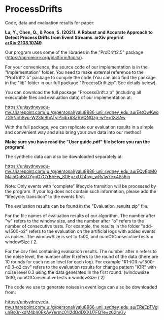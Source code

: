 # ProcessDrifts

Code, data and evaluation results for paper:

**Lu, Y., Chen, Q., & Poon, S. (2021). A Robust and Accurate Approach to Detect Process Drifts from Event Streams. arXiv preprint [arXiv:2103.10749](https://arxiv.org/abs/2103.10749).**

Our program uses some of the libraries in the "ProDrift2.5" package (https://apromore.org/platform/tools/).

For your convenience, the source code of our implementation is in the "Implementation" folder. You need to make external reference to the "ProDrift2.5" package to compile the code (You can also find the package in the "lib" folder in our full package "ProcessDrift.zip". See details below).

You can download the full package "ProcessDrift.zip" (including all executable files and evaluation data) of our implementation at:

https://unisydneyedu-my.sharepoint.com/:u:/g/personal/yalu8986_uni_sydney_edu_au/EetOwKwo7GhNnhSyp-W23IcBhATylP5ibx68ZRVQNQzg-w?e=1XzlAw

With the full package, you can replicate our evaluation results in a simple and convenient way and also bring your own data into our method!

**Make sure you have read the "User guide.pdf" file before you run the program!**

The synthetic data can also be downloaded separately at:

https://unisydneyedu-my.sharepoint.com/:u:/g/personal/yalu8986_uni_sydney_edu_au/EQvEpM0MJl5GpBsOYgpG7CYBhEw_8OEpzxU24lvg_wRs1w?e=4Ss6jn


Note: Only events with “complete” lifecycle transition will be processed by the program. If your log does not contain such information, please add the “lifecycle: transition” to the events first.


The evaluation results can be found in the "Evaluation_results.zip" file. 

For the file names of evaluation results of our algorithm. The number after "w" refers to the window size, and the number after "o" refers to the number of consecutive tests. For example, the results in the folder "add-w1500-o2" refers to the evaluation on the artificial logs with added events as noises. The windowSize is set to 1500, and numOfConsecutiveTests = windowSize / 2.

For the csv files containing evaluation results. The number after n refers to the noise level, the number after R refers to the round of the data (there are 10 rounds for each noise level for each log). For example "R1-IOR-w1500-n0.3-o2.csv" refers to the evaluation results for change pattern "IOR" with noise level 0.3 using the data generated in the first round. (windowsize 1500, numOfConsecutiveTests = windowSize / 2)


The code we use to generate noises in event logs can also be downloaded from:

https://unisydneyedu-my.sharepoint.com/:u:/g/personal/yalu8986_uni_sydney_edu_au/EReEpTVgjuhBs0r-xdM4bh0BkAyYermc01I2dGdDXXU7FQ?e=z62mGv


